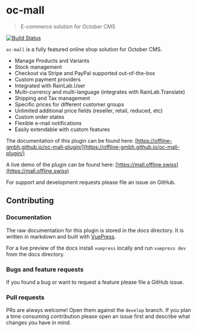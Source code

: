 # oc-mall
> E-commerce solution for October CMS

[![Build Status](https://travis-ci.org/OFFLINE-GmbH/oc-mall-plugin.svg?branch=develop)](https://travis-ci.org/OFFLINE-GmbH/oc-mall-plugin)

`oc-mall` is a fully featured online shop solution for October CMS.

* Manage Products and Variants
* Stock management
* Checkout via Stripe and PayPal supported out-of-the-box
* Custom payment providers 
* Integrated with RainLab.User
* Multi-currency and multi-language (integrates with RainLab.Translate)
* Shipping and Tax management
* Specific prices for different customer groups
* Unlimited additional price fields (reseller, retail, reduced, etc)
* Custom order states
* Flexible e-mail notifications
* Easily extendable with custom features

The documentation of this plugin can be found here:
[https://offline-gmbh.github.io/oc-mall-plugin/](https://offline-gmbh.github.io/oc-mall-plugin/)

A live demo of the plugin can be found here:
[https://mall.offline.swiss](https://mall.offline.swiss)

For support and development requests please file an issue on GitHub.

## Contributing

### Documentation

The raw documentation for this plugin is stored in the docs directory. It is written in markdown and built with 
[VuePress](https://vuepress.vuejs.org/).

For a live preview of the docs install `vuepress` locally and run `vuepress dev` from the docs directory.

### Bugs and feature requests

If you found a bug or want to request a feature please file a GitHub issue.

### Pull requests

PRs are always welcome! Open them against the `develop` branch.
If you plan a time consuming contribution please open an issue first and describe what changes you have in mind. 
